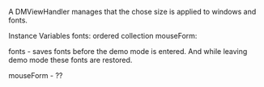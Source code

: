 A DMViewHandler manages that the chose size is applied to windows and fonts.

Instance Variables
	fonts:		ordered collection
	mouseForm:		<Object>

fonts
	- saves fonts before the demo mode is entered. And while leaving demo mode these fonts are restored.

mouseForm
	- ??
